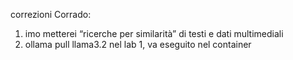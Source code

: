 correzioni Corrado:

1. imo metterei “ricerche per similarità” di testi e dati multimediali
2. ollama pull llama3.2 nel lab 1, va eseguito nel container
